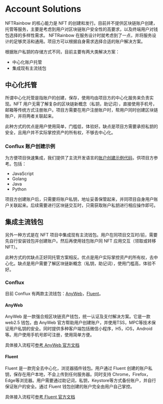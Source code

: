 # Account Solutions

NFTRainbow 的核心能力是 NFT 的创建和发行。目前并不提供区块链账户创建，托管等服务，主要是考虑到用户对区块链账户安全性的高要求，以及终端用户对钱包选择的多样性需求。
NFTRainbow 在服务设计时就考虑到了一点，并将服务设计的足够灵活和通用。项目方可以根据自身需求选择合适的账户解决方案。

根据账户私钥的存储方式不同，目前主要有两大类解决方案：

* 中心化账户托管
* 集成现有主流钱包

## 中心化托管

所谓中心化托管是指账户的创建，保存，使用均由项目方的中心化服务来负责实现。NFT 用户无需了解复杂的区块链新概念（私钥，助记词），直接使用手机号，邮箱等传统方式注册账户。项目方需要在用户注册账户时，帮用户同时创建区块链账户，并将两者关联起来。

此种方式的优点是用户使用简单，门槛低，体验好。缺点是项目方需要承担私钥的安全，且用户并不实际掌控资产的所有权，不够去中心化。

### Conflux 账户创建示例

为方便项目快速集成，我们提供了主流开发语言的[账户创建示例代码](https://github.com/nft-rainbow/conflux-account-generate-example)，供项目方参考。包括：

* JavaScript
* Golang
* Java
* Python

项目方创建账户后，只需要将账户私钥，地址妥善保管起来，并同项目自身用户账户关联起来。后续需要进行区块链交互时，只需获取账户私钥进行相应操作即可。

## 集成主流钱包

另外一种方式是在 NFT 项目中集成现有主流钱包。用户在同项目交互时/前，需要先自行安装钱包并创建账户。然后再使用钱包账户同 NFT 应用交互（领取或转移NFT）。

此种方式的优缺点正好同托管方案相反。优点是用户实际掌控资产的所有权，去中心化。缺点是用户需要了解区块链新概念（私钥，助记词），使用门槛高，体验不好。

### Conflux

目前 Conflux 有两款主流钱包：[AnyWeb](https://anyweb.cc/)，[Fluent](https://fluentwallet.com/)。

#### AnyWeb

AnyWeb 是一款强合规区块链资产钱包，统一认证及支付解决方案。它是一款 web2.5 钱包，由 AnyWeb 官方帮助用户创建账户，并使用TSS，MPC等技术保证用户私钥的安全。同时提供多种客户端包括微信小程序，H5，iOS，Android等。用户使用手机号即可注册，使用简单方便。

具体接入流程可[参考 AnyWeb 官方文档](https://wiki.anyweb.cc/)

#### Fluent

Fluent 是一款完全去中心化，浏览器插件钱包。用户通过 Fluent 创建的账户私钥，保存在用户本地，不会上传到任何服务器。同时支持 Chrome，Firefox，Edge等浏览器。用户需要通过助记词，私钥，Keystore等方式备份账户，并自行保证账户的安全。通过 Fluent 钱包创建的账户完全由用户自己掌控。

具体接入流程可[参考 Fluent 官方文档](https://docs.fluentwallet.com/)